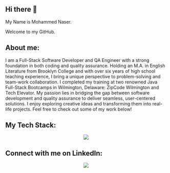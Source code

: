 ## Hi there 👋 
My Name is Mohammed Naser. 

Welcome to my GitHub. 


## About me: 
I am a Full-Stack Software Developer and QA Engineer with a strong foundation in both coding and quality assurance. Holding an M.A. in English Literature from Brooklyn College and with over six years of high school teaching experience, I bring a unique perspective to problem-solving and team-work collaboration. I completed my training at two renowned Java Full-Stack Bootcamps in Wilmington, Delaware: ZipCode Wilmington and Tech Elevator. My passion lies in bridging the gap between software development and quality assurance to deliver seamless, user-centered solutions. I enjoy exploring creative ideas and transforming them into real-life projects. Feel free to check out some of my work below!




## My Tech Stack: 



<p align="center">
  <a href="https://www.linkedin.com/in/mohammed-naser123/">
    <img src="https://skillicons.dev/icons?i=js,react,ts,html,css,cypress,aws,java,spring,mysql,postgres,postman,ai" />
  </a>
</p>


## Connect with me on LinkedIn: 

<p align="center">
  <a href="https://www.linkedin.com/in/mohammed-naser123/">
    <img src="https://skillicons.dev/icons?i=linkedin" />
  </a>
</p>
